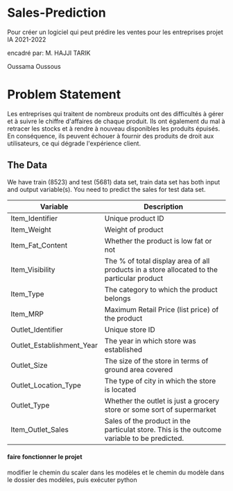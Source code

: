 # Sales-Prediction

Pour créer un logiciel qui peut prédire les ventes pour les entreprises
projet IA 2021-2022

encadré par: M. HAJJI TARIK


Oussama Oussous

# Problem Statement

Les entreprises qui traitent de nombreux produits ont des difficultés à gérer et à suivre le chiffre d'affaires de chaque produit. Ils ont également du mal à retracer les stocks et à rendre à nouveau disponibles les produits épuisés. En conséquence, ils peuvent échouer à fournir des produits de droit aux utilisateurs, ce qui dégrade l'expérience client.

## The Data

We have train (8523) and test (5681) data set, train data set has both input and output variable(s). You need to predict the sales for test data set.

| Variable                  | Description                                                                                 |
| ------------------------- | ------------------------------------------------------------------------------------------- |
| Item_Identifier           | Unique product ID                                                                           |
| Item_Weight               | Weight of product                                                                           |
| Item_Fat_Content          | Whether the product is low fat or not                                                       |
| Item_Visibility           | The % of total display area of all products in a store allocated to the particular product  |
| Item_Type                 | The category to which the product belongs                                                   |
| Item_MRP                  | Maximum Retail Price (list price) of the product                                            |
| Outlet_Identifier         | Unique store ID                                                                             |
| Outlet_Establishment_Year | The year in which store was established                                                     |
| Outlet_Size               | The size of the store in terms of ground area covered                                       |
| Outlet_Location_Type      | The type of city in which the store is located                                              |
| Outlet_Type               | Whether the outlet is just a grocery store or some sort of supermarket                      |
| Item_Outlet_Sales         | Sales of the product in the particulat store. This is the outcome variable to be predicted. |

#### faire fonctionner le projet

modifier le chemin du scaler dans les modèles
et le chemin du modèle dans le dossier des modèles, puis
exécuter python
